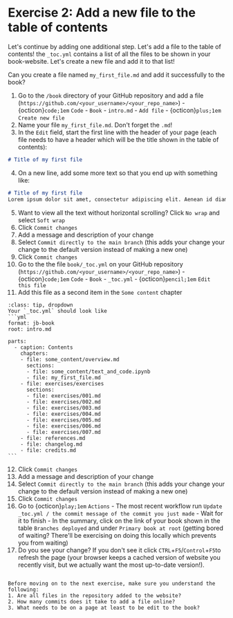 # Exercise 2: Add a new file to the table of contents

Let's continue by adding one additional step. Let's add a file to the table of contents! the `_toc.yml` contains a list of all the files to be shown in your book-website. Let's create a new file and add it to that list!

Can you create a file named `my_first_file.md` and add it successfully to the book?

1. Go to the `/book` directory of your GitHub repository and add a file (`https://github.com/<your_username>/<your_repo_name>`) - {octicon}`code;1em` `Code` - `Book` - `intro.md` - `Add file` - {octicon}`plus;1em` `Create new file`
2. Name your file `my_first_file.md`. Don't forget the `.md`!
3. In the `Edit` field, start the first line with the header of your page (each file needs to have a header which will be the title shown in the table of contents):
```md
# Title of my first file
```
4. On a new line, add some more text so that you end up with something like:

```md
# Title of my first file
Lorem ipsum dolor sit amet, consectetur adipiscing elit. Aenean id diam non mauris auctor sollicitudin. Ut quis nunc lobortis, iaculis massa id, eleifend justo. Nulla ac auctor sapien. Etiam sit amet est a ex vestibulum porta. Nulla non lacus a purus luctus blandit sit amet non nibh. Curabitur vitae cursus dolor. Ut eu nisi nec enim ullamcorper fermentum.
```
5. Want to view all the text without horizontal scrolling? Click `No wrap` and select `Soft wrap`
6. Click `Commit changes`
7. Add a message and description of your change
8. Select `Commit directly to the main branch` (this adds your change your change to the default version instead of making a new one)
9. Click `Commit changes`
10. Go to the the file `book/_toc.yml` on your GitHub repository (`https://github.com/<your_username>/<your_repo_name>`) - {octicon}`code;1em` `Code` - `Book` - `_toc.yml` - {octicon}`pencil;1em` `Edit this file`
11. Add this file as a second item in the `Some content` chapter

````{admonition} Need some help?
:class: tip, dropdown
Your `_toc.yml` should look like
```yml
format: jb-book
root: intro.md

parts:
  - caption: Contents
    chapters:
    - file: some_content/overview.md
      sections:
      - file: some_content/text_and_code.ipynb
      - file: my_first_file.md
    - file: exercises/exercises
      sections:
      - file: exercises/001.md
      - file: exercises/002.md
      - file: exercises/003.md
      - file: exercises/004.md
      - file: exercises/005.md
      - file: exercises/006.md
      - file: exercises/007.md
    - file: references.md
    - file: changelog.md
    - file: credits.md
```
````
12. Click `Commit changes`
13. Add a message and description of your change
14. Select `Commit directly to the main branch` (this adds your change your change to the default version instead of making a new one)
15. Click `Commit changes`
16. Go to {octicon}`play;1em` `Actions` - The most recent workflow run `Update _toc.yml / the commit message of the commit you just made` - Wait for it to finish - In the summary, click on the link of your book shown in the table `Branches deployed` and under `Primary book at root` (getting bored of waiting? There'll be exercising on doing this locally which prevents you from waiting)
17. Do you see your change? If you don't see it click `CTRL`+`F5`/`Control`+`F5`to refresh the page (your browser keeps a cached version of website you recently visit, but we actually want the most up-to-date version!).

```{note} Check your understanding

Before moving on to the next exercise, make sure you understand the following:
1. Are all files in the repository added to the website?
2. How many commits does it take to add a file online?
3. What needs to be on a page at least to be edit to the book?
```